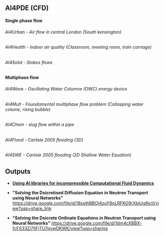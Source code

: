 ## AI4PDE (CFD)

#### Single phase flow 
###### AI4Urban  - Air flow in central London (South kensington) 
###### AI4Health - Indoor air quality (Classroom, meeting room, train carriage)
###### AI4Solid  - Stokes flows
#### Multiphase flow
###### AI4Wave  - Oscillating Water Columne (OWC) energy device 
###### AI4Mult  - Foundamental multiphase flow problem (Collasping water colume, rising bubble)
###### AI4Chem  - slug flow within a pipe 
###### AI4Flood - Carlisle 2005 flooding (3D)
###### AI4SWE   - Cariisle 2005 flooding (2D Shallow Water Equation)

## Outputs

- **[Using AI libraries for incompressible Computational Fluid Dynamics](https://www.imperial.ac.uk/people/boyang.chen16/document/10322/AI_for_CFD/?AI_for_CFD.pdf)** 

- **"Solving the Dsicretised Diffusion Equation in Neutron Transport using Neural Networks"**
https://drive.google.com/file/d/18ssthBBOi4zuY8oLRFKO9rXbjUg9ictl/view?usp=share_link
- **"Solving the Dsicrete Ordinate Equations in Neutron Transport using Neural Networks"**
https://drive.google.com/file/d/1dm4cXBBX-fcFS33Zi7IIFjTU7qywDKWK/view?usp=sharing


